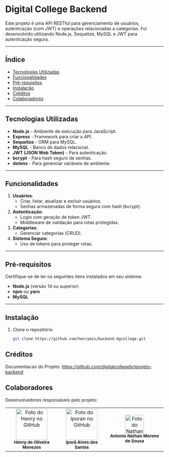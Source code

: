 # **Digital College Backend**

Este projeto é uma API RESTful para gerenciamento de usuários, autenticação (com JWT) e operações relacionadas a categorias. Foi desenvolvido utilizando Node.js, Sequelize, MySQL e JWT para autenticação segura.

---

## **Índice**
- [Tecnologias Utilizadas](#tecnologias-utilizadas)
- [Funcionalidades](#funcionalidades)
- [Pré-requisitos](#pré-requisitos)
- [Instalação](#instalação)
- [Créditos](#Créditos)
- [Colaboradores](#colaboradores)

---

## **Tecnologias Utilizadas**
- **Node.js** - Ambiente de execução para JavaScript.
- **Express** - Framework para criar a API.
- **Sequelize** - ORM para MySQL.
- **MySQL** - Banco de dados relacional.
- **JWT (JSON Web Token)** - Para autenticação.
- **bcrypt** - Para hash seguro de senhas.
- **dotenv** - Para gerenciar variáveis de ambiente.

---

## **Funcionalidades**
1. **Usuários**:
   - Criar, listar, atualizar e excluir usuários.
   - Senhas armazenadas de forma segura com hash (bcrypt).
2. **Autenticação**:
   - Login com geração de token JWT.
   - Middleware de validação para rotas protegidas.
3. **Categorias**:
   - Gerenciar categorias (CRUD).
4. **Sistema Seguro**:
   - Uso de tokens para proteger rotas.

---

## **Pré-requisitos**
Certifique-se de ter os seguintes itens instalados em seu sistema:
- **Node.js** (versão 14 ou superior)
- **npm** ou **yarn**
- **MySQL**

---

## **Instalação**
1. Clone o repositório:
   ```bash
   git clone https://github.com/henrymzs/backend-dgcollege.git

## **Créditos**

Documentacao do Projeto: https://github.com/digitalcollegebr/projeto-backend

## **Colaboradores**
Desenvolvedores responsáveis pelo projeto:

<table>
  <tr>
    <td align="center">
      <a href="https://github.com/henrymzs" title="link github">
        <img src="./public/gitHenry.png" width="100px;" alt="Foto do Henry no GitHub"/><br>
        <sub>
          <b>Henry de Oliveira Menezes</b>
        </sub>
      </a>
    </td>
    <td align="center">
      <a href="https://github.com/IporanRM" title="link github">
        <img src="./public/gitIporan.jpeg" width="100px;" alt="Foto do Iporan no GitHub"/><br>
        <sub>
          <b>Iporã Alves dos Santos</b>
        </sub>
      </a>
    </td>
    <td align="center">
      <a href="https://github.com/Nathan-Mn" title="link github">
        <img src="./public/profileNathan.jpeg" width="60px;" alt="Foto do Nathan no GitHub"/><br>
        <sub>
          <b>Antonio Nathan Moreno de Sousa</b>
        </sub>
      </a>
    </td>
  </tr>
</table>


